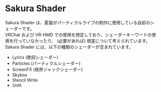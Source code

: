 # Sakura Shader

Sakura Shader は、夏猫がパーティクルライブの制作に使用している自前のシェーダーです。  
VRChat および VR-HMD での使用を想定しており、シェーダーキーワードの使用を行っていなかったり、 (必要があれば) 視差について考えられています。  
Sakura Shader には、以下の種類のシェーダーが含まれています。

-   Lyrics (歌詞シェーダー)
-   Particles (パーティクルシェーダー)
-   ScreenFX (視界ジャックシェーダー)
-   Skybox
-   Stencil Write
-   Unlit
